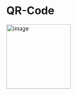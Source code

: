 # QR-Code


<img width="168" alt="image" src="https://github.com/RevHeadGuy/QR-Code/assets/126312692/95c33132-4cad-4e91-ab4f-ae909a3fc4ae">

